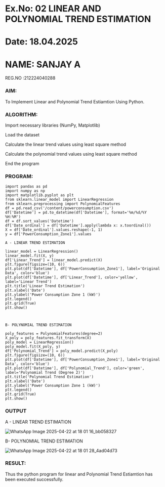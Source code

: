 # Ex.No: 02 LINEAR AND POLYNOMIAL TREND ESTIMATION
# Date: 18.04.2025
# NAME: SANJAY A
REG.NO :212224040288
### AIM:
To Implement Linear and Polynomial Trend Estiamtion Using Python.

### ALGORITHM:
Import necessary libraries (NumPy, Matplotlib)

Load the dataset

Calculate the linear trend values using least square method

Calculate the polynomial trend values using least square method

End the program
### PROGRAM:
```
import pandas as pd
import numpy as np
import matplotlib.pyplot as plt
from sklearn.linear_model import LinearRegression
from sklearn.preprocessing import PolynomialFeatures
df = pd.read_csv('/content/powerconsumption.csv')
df['Datetime'] = pd.to_datetime(df['Datetime'], format='%m/%d/%Y %H:%M')
df = df.sort_values('Datetime')
df['Date_ordinal'] = df['Datetime'].apply(lambda x: x.toordinal())
X = df['Date_ordinal'].values.reshape(-1, 1)
y = df['PowerConsumption_Zone1'].values

A - LINEAR TREND ESTIMATION

linear_model = LinearRegression()
linear_model.fit(X, y)
df['Linear_Trend'] = linear_model.predict(X)
plt.figure(figsize=(10, 6))
plt.plot(df['Datetime'], df['PowerConsumption_Zone1'], label='Original Data', color='blue')
plt.plot(df['Datetime'], df['Linear_Trend'], color='yellow', label='Linear Trend')
plt.title('Linear Trend Estimation')
plt.xlabel('Date')
plt.ylabel('Power Consumption Zone 1 (kW)')
plt.legend()
plt.grid(True)
plt.show()



B- POLYNOMIAL TREND ESTIMATION

poly_features = PolynomialFeatures(degree=2)
X_poly = poly_features.fit_transform(X)
poly_model = LinearRegression()
poly_model.fit(X_poly, y)
df['Polynomial_Trend'] = poly_model.predict(X_poly)
plt.figure(figsize=(10, 6))
plt.plot(df['Datetime'], df['PowerConsumption_Zone1'], label='Original Data', color='blue')
plt.plot(df['Datetime'], df['Polynomial_Trend'], color='green', label='Polynomial Trend (Degree 2)')
plt.title('Polynomial Trend Estimation')
plt.xlabel('Date')
plt.ylabel('Power Consumption Zone 1 (kW)')
plt.legend()
plt.grid(True)
plt.show()
```
### OUTPUT

A - LINEAR TREND ESTIMATION

![WhatsApp Image 2025-04-22 at 18 01 16_bb058327](https://github.com/user-attachments/assets/bcc7fae9-3910-4aae-a5c6-74d725bfa784)

B- POLYNOMIAL TREND ESTIMATION

![WhatsApp Image 2025-04-22 at 18 01 28_4ad04d73](https://github.com/user-attachments/assets/ce1d42f1-dcd8-42b4-b151-902c2e1c9a89)

### RESULT:
Thus the python program for linear and Polynomial Trend Estiamtion has been executed successfully.
